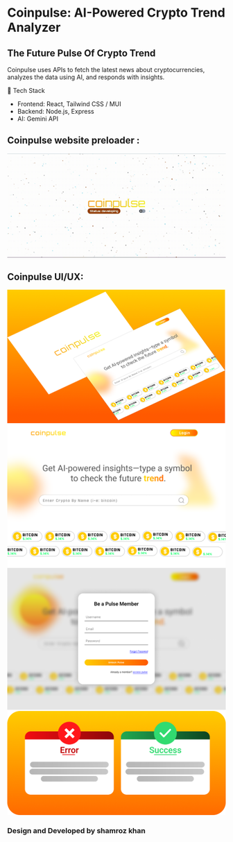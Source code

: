 # Coinpulse: AI-Powered Crypto Trend Analyzer

## The Future Pulse Of Crypto Trend

Coinpulse uses APIs to fetch the latest news about cryptocurrencies, analyzes the data using AI, and responds with insights.

🚀 Tech Stack
- Frontend: React, Tailwind CSS / MUI
- Backend: Node.js, Express
- AI: Gemini API

## Coinpulse website preloader :
![coinpulse welcome page](/frontend/public/coinpulse-banner.gif)



## Coinpulse UI/UX:
![coinpulse ui](./frontend/public/thumbnail-coinpule.png)
![coinpulse ui](./frontend/public/coinpulse-landing-page.png)
![coinpulse ui](./frontend/public/coinpulse-signup.png)
![coinpulse ui](./frontend/public/up-rest-modal.png)

### Design and Developed by shamroz khan 